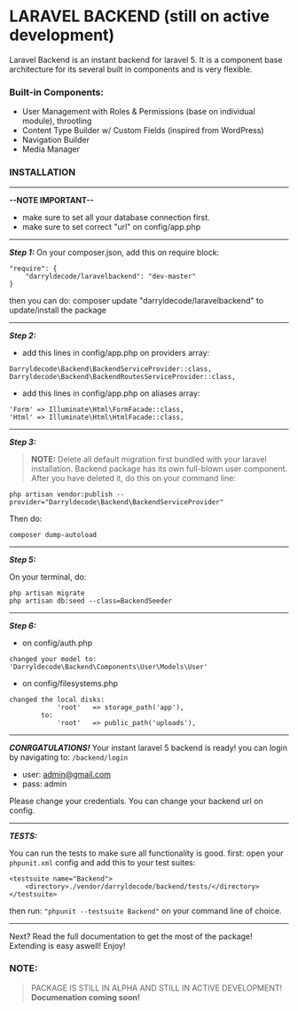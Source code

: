 # LARAVEL BACKEND (still on active development)

Laravel Backend is an instant backend for laravel 5. It is a component base architecture for its several built in components and is very flexible.

### Built-in Components:
  - User Management with Roles & Permissions (base on individual module), throotling
  - Content Type Builder w/ Custom Fields (inspired from WordPress)
  - Navigation Builder
  - Media Manager

### INSTALLATION
---
**--NOTE IMPORTANT--**

- make sure to set all your database connection first.
- make sure to set correct "url" on config/app.php

---

***Step 1:*** On your composer.json, add this on require block:
```
"require": {
    "darryldecode/laravelbackend": "dev-master"
}
```
then you can do: composer update "darryldecode/laravelbackend" to update/install the package

---
***Step 2:***
- add this lines in config/app.php on providers array:
```
Darryldecode\Backend\BackendServiceProvider::class,
Darryldecode\Backend\BackendRoutesServiceProvider::class,
```

- add this lines in config/app.php on aliases array:
```
'Form' => Illuminate\Html\FormFacade::class,
'Html' => Illuminate\Html\HtmlFacade::class,
```
---
***Step 3:***
> **NOTE:** Delete all default migration first bundled with your laravel installation. Backend package has its own full-blown user component. After you have deleted it, do this on your command line:

```
php artisan vendor:publish --provider="Darryldecode\Backend\BackendServiceProvider"
```

Then do:
```
composer dump-autoload
```
---

***Step 5:***

On your terminal, do:
```
php artisan migrate
php artisan db:seed --class=BackendSeeder
```
---
***Step 6:***
- on config/auth.php
```
changed your model to: 'Darryldecode\Backend\Components\User\Models\User'
```
- on config/filesystems.php
```
changed the local disks:
            'root'   => storage_path('app'),
        to:
            'root'   => public_path('uploads'),
```

---

***CONRGATULATIONS!*** Your instant laravel 5 backend is ready! you can login by navigating to: ```/backend/login```

- user: admin@gmail.com
- pass: admin

Please change your credentials. You can change your backend url on config.

---

***TESTS:***

You can run the tests to make sure all functionality is good.
first: open your ```phpunit.xml``` config and add this to your test suites:

    <testsuite name="Backend">
        <directory>./vendor/darryldecode/backend/tests/</directory>
    </testsuite>

then run: ```"phpunit --testsuite Backend"``` on your command line of choice.

-------------------------------------------------------------

Next? Read the full documentation to get the most of the package! Extending is easy aswell! Enjoy!

### NOTE: 

> PACKAGE IS STILL IN ALPHA AND STILL IN ACTIVE DEVELOPMENT! **Documenation coming soon!**
